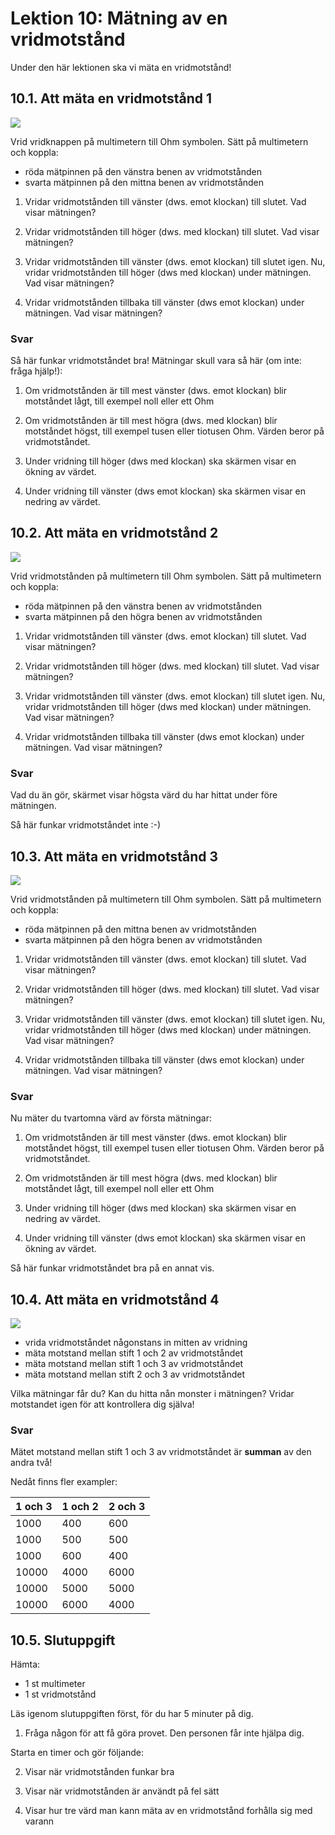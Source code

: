 # Lektion 10: Mätning av en vridmotstånd

Under den här lektionen ska vi mäta en vridmotstånd!

## 10.1. Att mäta en vridmotstånd 1

![](maetning_av_en_vridmotstaand_1.png)

Vrid vridknappen på multimetern till Ohm symbolen.
Sätt på multimetern och koppla:

 * röda mätpinnen på den vänstra benen av vridmotstånden
 * svarta mätpinnen på den mittna benen av vridmotstånden

1. Vridar vridmotstånden till vänster (dws. emot klockan) till slutet. Vad visar mätningen? 

2. Vridar vridmotstånden till höger (dws. med klockan) till slutet. Vad visar mätningen? 

3. Vridar vridmotstånden till vänster (dws. emot klockan) till slutet igen. Nu, vridar vridmotstånden till höger (dws med klockan) under mätningen. Vad visar mätningen? 

4. Vridar vridmotstånden tillbaka till vänster (dws emot klockan) under mätningen. Vad visar mätningen? 

### Svar

Så här funkar vridmotståndet bra! Mätningar skull vara så här (om inte: fråga hjälp!):

1. Om vridmotstånden är till mest vänster (dws. emot klockan) blir motståndet lågt,
   till exempel noll eller ett Ohm

2. Om vridmotstånden är till mest högra (dws. med klockan) blir motståndet högst,
   till exempel tusen eller tiotusen Ohm. Värden beror på vridmotståndet.

3. Under vridning till höger (dws med klockan) ska skärmen visar en ökning av värdet.

4. Under vridning till vänster (dws emot klockan) ska skärmen visar en nedring av värdet.

## 10.2. Att mäta en vridmotstånd 2

![](maetning_av_en_vridmotstaand_2.png)

Vrid vridmotstånden på multimetern till Ohm symbolen.
Sätt på multimetern och koppla:

 * röda mätpinnen på den vänstra benen av vridmotstånden
 * svarta mätpinnen på den högra benen av vridmotstånden

1. Vridar vridmotstånden till vänster (dws. emot klockan) till slutet. Vad visar mätningen? 

2. Vridar vridmotstånden till höger (dws. med klockan) till slutet. Vad visar mätningen? 

3. Vridar vridmotstånden till vänster (dws. emot klockan) till slutet igen. Nu, vridar vridmotstånden till höger (dws med klockan) under mätningen. Vad visar mätningen? 

4. Vridar vridmotstånden tillbaka till vänster (dws emot klockan) under mätningen. Vad visar mätningen? 

### Svar

Vad du än gör, skärmet visar högsta värd du har hittat under före mätningen.

Så här funkar vridmotståndet inte :-)

## 10.3. Att mäta en vridmotstånd 3

![](maetning_av_en_vridmotstaand_3.png)

Vrid vridmotstånden på multimetern till Ohm symbolen.
Sätt på multimetern och koppla:

 * röda mätpinnen på den mittna benen av vridmotstånden
 * svarta mätpinnen på den högra benen av vridmotstånden

1. Vridar vridmotstånden till vänster (dws. emot klockan) till slutet. Vad visar mätningen? 

2. Vridar vridmotstånden till höger (dws. med klockan) till slutet. Vad visar mätningen? 

3. Vridar vridmotstånden till vänster (dws. emot klockan) till slutet igen. Nu, vridar vridmotstånden till höger (dws med klockan) under mätningen. Vad visar mätningen? 

4. Vridar vridmotstånden tillbaka till vänster (dws emot klockan) under mätningen. Vad visar mätningen? 

### Svar

Nu mäter du tvartomna värd av första mätningar:

1. Om vridmotstånden är till mest vänster (dws. emot klockan) blir motståndet högst,
   till exempel tusen eller tiotusen Ohm. Värden beror på vridmotståndet.

2. Om vridmotstånden är till mest högra (dws. med klockan) blir motståndet lågt,
   till exempel noll eller ett Ohm

3. Under vridning till höger (dws med klockan) ska skärmen visar en nedring av värdet.

4. Under vridning till vänster (dws emot klockan) ska skärmen visar en ökning av värdet.

Så här funkar vridmotståndet bra på en annat vis.

## 10.4. Att mäta en vridmotstånd 4

![](maetning_av_en_vridmotstaand_4_annotated.png)

 * vrida vridmotståndet någonstans in mitten av vridning
 * mäta motstand mellan stift 1 och 2 av vridmotståndet
 * mäta motstand mellan stift 1 och 3 av vridmotståndet
 * mäta motstand mellan stift 2 och 3 av vridmotståndet

Vilka mätningar får du? Kan du hitta nån monster i mätningen?
Vridar motstandet igen för att kontrollera dig själva!

### Svar

Mätet motstand mellan stift 1 och 3 av vridmotståndet är **summan**
av den andra två!

Nedåt finns fler exampler:

1 och 3|1 och 2|2 och 3
-------|-------|-------
1000   |400    |600
1000   |500    |500
1000   |600    |400
10000  |4000   |6000
10000  |5000   |5000
10000  |6000   |4000

## 10.5. Slutuppgift

Hämta:

 * 1 st multimeter
 * 1 st vridmotstånd

Läs igenom slutuppgiften först, för du har 5 minuter på dig.

1. Fråga någon för att få göra provet. Den personen får inte hjälpa dig.

Starta en timer och gör följande:

2. Visar när vridmotstånden funkar bra

3. Visar när vridmotstånden är användt på fel sätt

4. Visar hur tre värd man kann mäta av en vridmotstånd forhålla sig med varann
